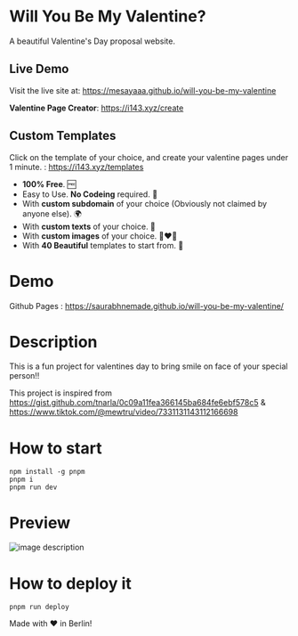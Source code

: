 # Will You Be My Valentine?

A beautiful Valentine's Day proposal website.

## Live Demo

Visit the live site at: https://mesayaaa.github.io/will-you-be-my-valentine

**Valentine Page Creator**: https://i143.xyz/create


## Custom Templates
Click on the template of your choice, and create your valentine pages under 1 minute. : https://i143.xyz/templates

- **100% Free**. 🆓
- Easy to Use. **No Codeing** required. 🎉
- With **custom subdomain** of your choice (Obviously not claimed by anyone else). 🌍
- With **custom texts** of your choice. 💬
- With **custom images** of your choice. 👩‍❤️‍👨
- With **40 Beautiful** templates to start from. 🤩


# Demo
Github Pages : https://saurabhnemade.github.io/will-you-be-my-valentine/


# Description
This is a fun project for valentines day to bring smile on face of your special person!!

This project is inspired from
https://gist.github.com/tnarla/0c09a11fea366145ba684fe6ebf578c5 & https://www.tiktok.com/@mewtru/video/7331131143112166698

# How to start
```
npm install -g pnpm
pnpm i
pnpm run dev
```

# Preview

![image description](demo.gif)


# How to deploy it
```
pnpm run deploy
```

Made with ❤️ in Berlin!
